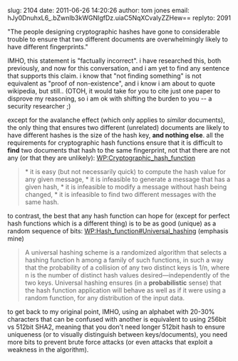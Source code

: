 slug:    2104
date:    2011-06-26 14:20:26
author:  tom jones
email:   hJy0DnuhxL6_.bZwnIb3kWGNIgfDz.uiaC5NqXCvaIyZZHew==
replyto: 2091

"The people designing cryptographic hashes have gone to considerable
trouble to ensure that two different documents are overwhelmingly
likely to have different fingerprints."

IMHO, this statement is "factually incorrect". i have researched this,
both previously, and now for this conversation, and i am yet to find
any sentence that supports this claim. i know that "not finding
something" is not equivalent as "proof of non-existence", and i know i
am about to quote wikipedia, but still.. (OTOH, it would take for you
to cite just one paper to disprove my reasoning, so i am ok with
shifting the burden to you -- a security researcher ;)

except for the avalanche effect (which only applies to <i>similar</i>
documents), the only thing that ensures two different (unrelated)
documents are likely to have different hashes is the size of the hash
key, <b>and nothing else</b>. all the requirements for cryptographic
hash functions ensure that it is difficult to <b>find</b> two
documents that hash to the same fingerprint, not that there are not
any (or that they are unlikely): <a
href="http://en.wikipedia.org/wiki/Cryptographic_hash_function">WP:Cryptographic_hash_function</a>

<blockquote> * it is easy (but not necessarily quick) to compute the hash value for any given message,
 * it is infeasible to generate a message that has a given hash,
 * it is infeasible to modify a message without hash being changed,
 * it is infeasible to find two different messages with the same hash.</blockquote>

to contrast, the best that any hash function can hope for (except for
perfect hash functions which is a different thing) is to be as good
(unique) as a random sequence of bits: <a
href="http://en.wikipedia.org/wiki/Hash_function#Universal_hashing">WP:Hash_function#Universal_hashing</a> (emphasis mine)

<blockquote>A universal hashing scheme is a randomized algorithm that
selects a hashing function h among a family of such functions, in such
a way that the probability of a collision of any two distinct keys is
1/n, where n is the number of distinct hash values
desired—independently of the two keys. Universal hashing ensures (in a
<b>probabilistic</b> sense) that the hash function application will
behave as well as if it were using a random function, for any
distribution of the input data. </blockquote>


to get back to my original point, IMHO, using an alphabet with 20-30%
characters that can be confused with another is equivalent to using
256bit vs 512bit SHA2, meaning that you don't need longer 512bit hash
to ensure uniqueness (or to visually distinguish between
keys/documents), you need more bits to prevent brute force attacks (or
even attacks that exploit a weakness in the algorithm).
